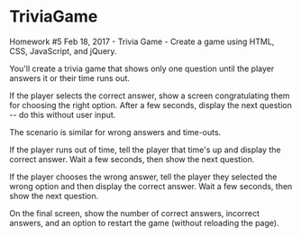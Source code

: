 # TriviaGame
Homework #5 Feb 18, 2017 - Trivia Game - Create a game using HTML, CSS, JavaScript, and  jQuery.

You'll create a trivia game that shows only one question until the player answers it or their time runs out.

If the player selects the correct answer, show a screen congratulating them for choosing the right option. After a few seconds, display the next question -- do this without user input.

The scenario is similar for wrong answers and time-outs.

If the player runs out of time, tell the player that time's up and display the correct answer. Wait a few seconds, then show the next question.

If the player chooses the wrong answer, tell the player they selected the wrong option and then display the correct answer. Wait a few seconds, then show the next question.

On the final screen, show the number of correct answers, incorrect answers, and an option to restart the game (without reloading the page).


